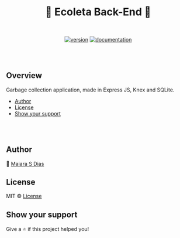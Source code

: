 <h1 align="center">
  🚀 Ecoleta Back-End 🚀
</h1>

<br>

<div align="center">

[![version](https://img.shields.io/badge/version-1.0.0-blue.svg)](https://github.com/maiws/ecoleta-backend/releases)<space><space>
[![documentation](https://img.shields.io/badge/documentation-yes-brightgreen.svg)](#overview)

</div>

<br><br>

## Overview

Garbage collection application, made in Express JS, Knex and SQLite.

- [Author](#author)
- [License](#license)
- [Show your support](#show-your-support)

<br><br>

## Author

👤 [Maiara S Dias](https://github.com/maiws)

## License

MIT © [License](LICENSE)

## Show your support

Give a ⭐️ if this project helped you!
